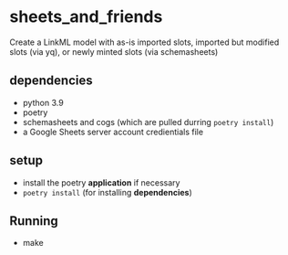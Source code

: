 # sheets_and_friends
Create a LinkML model with as-is imported slots, imported but modified slots (via yq), or newly minted slots (via schemasheets)

## dependencies
- python 3.9
- poetry
- schemasheets and cogs (which are pulled durring `poetry install`)
- a Google Sheets server account credientials file

## setup
- install the poetry **application** if necessary
- `poetry install` (for installing **dependencies**)

## Running
- make 

